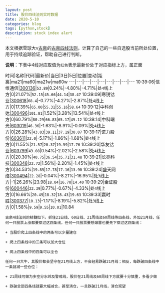 ```yaml
---
layout: post
title: 股价四线法则实时数据
date: 2020-5-10
categories: blog
tags: [python,stock]
description: stock index alert
---
```



本文根据雪球大v[古泉](https://xueqiu.com/u/7148646888)的[古泉四线法则](https://xueqiu.com/7148646888/130498192)，计算了自己的一些自选股当前所处位置，用于持续追踪验证，帮助自己进行判断。

**说明**：下表中4线对应取值为`红色`表示最新价处于对应指标上方，属正面

时间|名称|代码|最新价|当日|3日|5日|位置|变动|距离|ma21|ma60|ma21w|ma60w
---|---|---|---|---|---|---|---|---
10:39:06|信维通信|[300136](https://xueqiu.com/S/SZ300136)|`53.89`|0.24%|-4.80%|-4.71%|处`4`线上方|0|21.07%|`52.15`|`45.66`|`44.14`|`38.47`
10:39:09|寒锐钴业|[300618](https://xueqiu.com/S/SZ300618)|`68.4`|-0.77%|-4.27%|-2.87%|处`4`线上方|0|17.39%|`65.00`|`55.31`|`55.16`|`58.64`
10:39:12|中科创达|[300496](https://xueqiu.com/S/SZ300496)|`101.81`|1.52%|3.28%|13.54%|处`4`线上方|0|60.79%|`80.29`|`66.83`|`65.17`|`49.12`
10:39:14|中科曙光|[603019](https://xueqiu.com/S/SH603019)|`46.36`|-1.63%|-8.91%|-0.09%|处`4`线上方|0|26.28%|`43.03`|`39.11`|`37.19`|`30.07`
10:39:17|诺力股份|[603611](https://xueqiu.com/S/SH603611)|`22.0`|-5.17%|-1.86%|-1.68%|处`4`线上方|0|11.55%|`21.57`|`20.37`|`19.59`|`17.76`
10:39:20|华友钴业|[603799](https://xueqiu.com/S/SH603799)|`43.08`|0.54%|-2.02%|-2.58%|处`4`线上方|0|20.30%|`40.75`|`36.54`|`35.71`|`31.48`
10:39:21|长亮科技|[300348](https://xueqiu.com/S/SZ300348)|`22.72`|1.56%|-2.20%|-1.45%|处`4`线上方|0|34.53%|`19.85`|`17.78`|`17.16`|`13.90`
10:39:24|盛天网络|[300494](https://xueqiu.com/S/SZ300494)|`22.28`|-0.04%|-8.21%|-16.95%|处`3`线上方|-1|26.26%|23.98|`18.04`|`16.70`|`14.40`
10:39:29|金证股份|[600446](https://xueqiu.com/S/SH600446)|`22.39`|0.77%|-0.67%|-4.33%|处`4`线上方|0|16.66%|`20.49`|`18.32`|`18.43`|`19.63`
10:39:33|赢时胜|[300377](https://xueqiu.com/S/SZ300377)|`10.13`|-1.17%|-8.19%|-5.82%|处`3`线上方|0|1.58%|`9.59`|`9.55`|`10.01`|10.84

```
古泉4线法则的精髓如下。抓住21日线、60日线、21周线及60周线等四条线，外加21月线，任何一只股票上涨都要穿过这四条线，任何一只股票要想爆雷也要先下穿过这四条线：

+ 当股价爬上四条线中的两条可以少量建仓

+ 爬上四条线中的三条可以加大仓位

+ 爬上四条线中的四条可以全仓

任何一只大牛，其股价都会坚守在21月线上方，不会轻易跌破21月线；相反，每跌破四条线中一条就减一些仓位：

+ 21周线可做为多空分水岭及警戒线，股价在21周线及60周线下方就要十分慎重，多看少做

+ 跌破全部四条线就要大幅减仓，甚至清仓，一旦跌破21月线，清仓观望
```